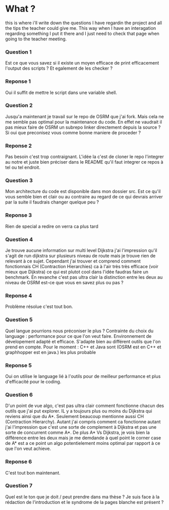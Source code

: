 # What ?
this is where i'll write down the questions I have regardin the project and all the tips the teacher could give me. This way when I have an interagation regarding something I put it there and I just need to check that page when going to the teacher meeting.

### Question 1
Est ce que vous savez si il existe un moyen efficace de print efficacement l'output des scripts ? Et egalement de les checker ?

### Reponse 1
Oui il suffit de mettre le script dans une variable shell.

### Question 2
Jusqu'a maintenant je travail sur le repo de OSRM que j'ai fork. Mais cela ne me semble pas optimal pour la maintenance du code. En effet ne vaudrait il pas mieux faire de OSRM un subrepo linker directement depuis la source ? Si oui que preconisez vous comme bonne maniere de proceder ?

### Reponse 2
Pas besoin c'est trop contraignant. L'idée la c'est de cloner le repo l'integrer au notre et juste bien préciser dans le README qu'il faut integrer ce repos à tel ou tel endroit.


### Question 3
Mon architecture du code est disponible dans mon dossier src. Est ce qu'il vous semble bien et clair ou au contraire au regard de ce qui devrais arriver par la suite il faudrais changer quelque peu ?

### Reponse 3
Rien de special a redire on verra ca plus tard

### Question 4
Je trouve aucune information sur multi level Dijkstra j'ai l'impression qu'il s'agit de run dijkstra sur plusieurs niveau de route mais je trouve rien de relevant à ce sujet. Cependant j'ai trouver et comprend comment fonctionnais CH (Contraction Hierarchies) ca à l'air très très efficace (voir mieux que Dijkstra) ce qui est plutot cool dans l'idée faudras faire un benchmark. En revanche c'est pas ultra clair la distinction entre les deux au niveau de OSRM est-ce que vous en savez plus ou pas ?

### Reponse 4
Problème résolue c'est tout bon.

### Question 5
Quel langue pourrions nous préconiser le plus ?
Contrainte du choix du language : performance pour ce que l'on veut faire. Environnement de dévelopement adapté et efficace.
S'adapte bien au différent outils que l'on prend en compte.
Pour le moment : C++ et Java sont (OSRM est en C++ et graphhopper est en java.) les plus probable

### Reponse 5
Oui on utilise le language lié à l'outils pour de meilleur performance et plus d'efficacité pour le coding.

### Question 6
D'un point de vue algo, c'est pas ultra clair comment fonctionne chacun des outils que j'ai put explorer. IL y a toujours plus ou moins du Dijkstra qui reviens ainsi que du A*. Seulement beaucoup mentionne aussi CH (Contraction Hierarchy). Autant j'ai compris comment ca fonctionne autant j'ai l'impression que c'est une sorte de complement à Dijkstra et pas une sorte de concurrent comme A*.
De plus A* Vs Dijkstra, je vois bien la différence entre les deux mais je me demdande à quel point le corner case de A* est a ce point un algo potentielement moins optimal par rapport à ce que l'on veut achieve.

### Reponse 6
C'est tout bon maintenant.

### Question 7
Quel est le ton que je doit / peut prendre dans ma thèse ? Je suis face à la rédaction de l'introduction et le syndrome de la pages blanche est présent ?
